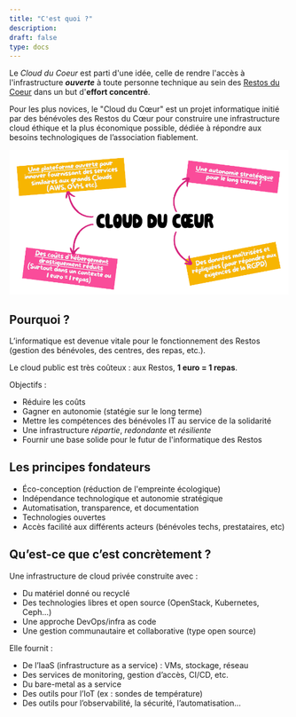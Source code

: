 ```yaml
---
title: "C'est quoi ?"
description:
draft: false
type: docs
---
```


Le *Cloud du Coeur* est parti d'une idée, celle de rendre l'accès à l'infrastructure ***ouverte*** à toute personne technique au sein des [Restos du Coeur](https://www.restosducoeur.org/) dans un but d'**effort concentré**.

Pour les plus novices, le "Cloud du Cœur" est un projet informatique initié par des bénévoles des Restos du Cœur pour construire une infrastructure cloud éthique et la plus économique possible, dédiée à répondre aux besoins technologiques de l’association fiablement.

![](cdc-explication1.png)

## Pourquoi ?

L’informatique est devenue vitale pour le fonctionnement des Restos (gestion des bénévoles, des centres, des repas, etc.).

Le cloud public est très coûteux : aux Restos, **1 euro = 1 repas**.

Objectifs :

- Réduire les coûts
- Gagner en autonomie (statégie sur le long terme)
- Mettre les compétences des bénévoles IT au service de la solidarité
- Une infrastructure *répartie*, *redondante* et *résiliente*
- Fournir une base solide pour le futur de l'informatique des Restos

## Les principes fondateurs

- Éco-conception (réduction de l'empreinte écologique)
- Indépendance technologique et autonomie stratégique
- Automatisation, transparence, et documentation
- Technologies ouvertes
- Accès facilité aux différents acteurs (bénévoles techs, prestataires, etc)

## Qu’est-ce que c’est concrètement ?

Une infrastructure de cloud privée construite avec :

- Du matériel donné ou recyclé
- Des technologies libres et open source (OpenStack, Kubernetes, Ceph…)
- Une approche DevOps/infra as code
- Une gestion communautaire et collaborative (type open source)

Elle fournit :

- De l’IaaS (infrastructure as a service) : VMs, stockage, réseau
- Des services de monitoring, gestion d’accès, CI/CD, etc.
- Du bare-metal as a service
- Des outils pour l’IoT (ex : sondes de température)
- Des outils pour l’observabilité, la sécurité, l’automatisation…

